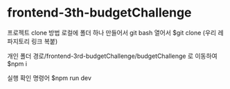 # frontend-3th-budgetChallenge

프로젝트 clone 방법
로컬에 폴더 하나 만들어서 git bash 열어서
$git clone (우리 레파지토리 링크 복붙)

개인 폴더 경로/frontend-3rd-budgetChallenge/budgetChallenge 로 이동하여
$npm i
 
실행 확인 명령어
$npm run dev